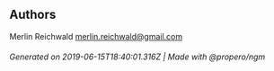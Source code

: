 ## Authors

Merlin Reichwald <merlin.reichwald@gmail.com>

###### Generated on 2019-06-15T18:40:01.316Z | Made with @propero/ngm